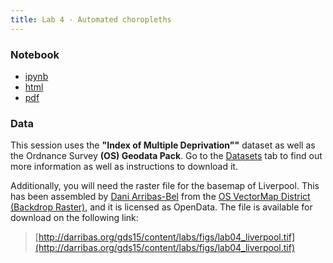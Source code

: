```yaml
---
title: Lab 4 - Automated choropleths
---
```


### Notebook

- [ipynb](../content/labs/lab_04.ipynb)
- [html](../content/labs/lab_04.html)
- [pdf](../content/labs/lab_04.pdf)

### Data

This session uses the **"Index of Multiple Deprivation""** dataset as well as the
Ordnance Survey **(OS) Geodata Pack**. Go to the
[Datasets](../datasets.html) tab to find out more information as well as instructions to
download it.

Additionally, you will need the raster file for the basemap of Liverpool. This
has been assembled by [Dani Arribas-Bel](http://darribas.org) from the [OS VectorMap District (Backdrop
Raster)](https://www.ordnancesurvey.co.uk/business-and-government/products/vectormap-district.html), 
and it is licensed as OpenData. The file is available for download on the
following link:

> [http://darribas.org/gds15/content/labs/figs/lab04_liverpool.tif](http://darribas.org/gds15/content/labs/figs/lab04_liverpool.tif)


